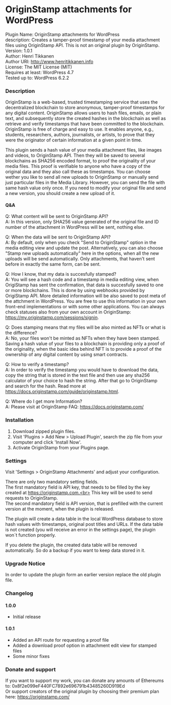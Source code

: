 # OriginStamp attachments for WordPress

Plugin Name: OriginStamp attachments for WordPress<br>
description: Creates a tamper-proof timestamp of your media attachment files using OriginStamp API. This is not an original plugin by OriginStamp.<br>
Version: 1.0.1<br>
Author: Henri Tikkanen<br>
Author URI: http://www.henritikkanen.info<br>
License: The MIT License (MIT)<br>
Requires at least: WordPress 4.7<br>
Tested up to: WordPress 6.2.2<br>

### Description

OriginStamp is a web-based, trusted timestamping service that uses the decentralized blockchain to store anonymous, tamper-proof timestamps for any digital content.
OriginStamp allows users to hash files, emails, or plain text, and subsequently store the created hashes in the blockchain as well as retrieve and verify timestamps
that have been committed to the blockchain. OriginStamp is free of charge and easy to use. It enables anyone, e.g., students, researchers, authors, journalists, or 
artists, to prove that they were the originator of certain information at a given point in time.

This plugin sends a hash value of your media attachment files, like images and videos, to OriginStamp API. Then they will be saved to several blockchains as SHA256 encoded format,
to proof the originality of your media files. This proof is verifiable to anyone who have a copy of the original data and they also call these as timestamps. You can choose wether 
you like to send all new uploads to OriginStamp or manually send just particular files in the Media Library. However, you can send the file with same hash value only once. 
If you need to modify your original file and send a new version, you should create a new upload of it.

####  Q&A
Q: What content will be sent to OriginStamp API?<br>
A: In this version, only SHA256 value generated of the original file and ID number of the attachment in WordPress will be sent, nothing else.

Q: When the data will be sent to OriginStamp API?<br>
A: By default, only when you check "Send to OriginStamp" option in the media editing view and update the post. Alternatively, you can also choose
"Stamp new uploads automatically" here in the options, when all the new uploads will be send automatically. Only attachments, that haven't sent before in exactly the same form, can be sent.

Q: How I know, that my data is succesfully stamped?<br>
A: You will see a hash code and a timestamp in media editing view, when OrigiStamp has sent the confirmation, that data is succesfully saved to one or more blockchains.
This is done by using webhooks provided by OrigiStamp API. More detailed information will be also saved to post meta of the attchment in WordPress. 
You are free to use this information in your own front-end implementations or with some other applications. You can always check statuses also from your own account in OriginStamp: https://my.originstamp.com/sessions/signin.

Q: Does stamping means that my files will be also minted as NFTs or what is the difference?<br>
A: No, your files won't be minted as NFTs when they have been stamped. Saving a hash value of your files to a blockchain is providing only a proof of the originality, when the basic idea
behind NFT is to provide a proof of the ownership of any digital content by using smart contracts.

Q: How to verify a timestamp?<br>
A: In order to verify the timestamp you would have to download the data, copy the string that is stored in the text file and then use any sha256 calculator of your choice to hash the string. 
After that go to OriginStamp and search for the hash. Read more at https://docs.originstamp.com/guide/originstamp.html.

Q: Where do I get more Information?<br>
A: Please visit at OriginStamp FAQ: https://docs.originstamp.com/

### Installation

1. Download zipped plugin files.
2. Visit 'Plugins > Add New > Upload Plugin', search the zip file from your computer and click 'Install Now'.
3. Activate OriginStamp from your Plugins page.

### Settings

Visit 'Settings > OriginStamp Attachments' and adjust your configuration.

There are only two mandatory setting fields.<br>
The first mandatory field is API key, that needs to be filled by the key created at https://originstamp.com.<br>
This key will be used to send requests to OriginStamp.<br>
The second mandatory field is API version, that is prefilled with the current version at the moment, when the plugin is released.

The plugin will create a data table in the local WordPress database to store hash values with timestamps, original post titles and URLs.
If the data table is not created (you will receive an error in the settings page), the plugin won`t function properly.

If you delete the plugin, the created data table will be removed automatically. So do a backup if you want to keep data stored in it.

### Upgrade Notice

In order to update the plugin form an earlier version replace the old plugin file.

### Changelog

#### 1.0.0
- Initial release

#### 1.0.1
- Added an API route for requesting a proof file
- Added a download proof option in attachment edit view for stamped files
- Some minor fixes

### Donate and support

If you want to support my work, you can donate any amounts of Ethereums to: 0x8f2e099eF440FC7892e696791b43485260D919Ed<br>
Or support creators of the original plugin by choosing their premium plan here: https://originstamp.com/
